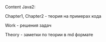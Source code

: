 Content Java2:

Chapter1, Chapter2 - теория на примерах кода

Work - решения задач

Theory - заметки по теории в md формате
